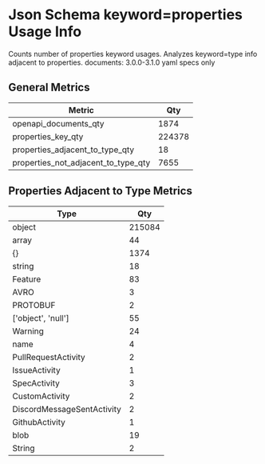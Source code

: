 # Json Schema keyword=properties Usage Info

Counts number of properties keyword usages. Analyzes keyword=type info adjacent to properties. documents: 3.0.0-3.1.0 yaml specs only

## General Metrics
| Metric                              | Qty    |
| ----------------------------------- | ------ |
| openapi_documents_qty               | 1874   |
| properties_key_qty                  | 224378 |
| properties_adjacent_to_type_qty     | 18     |
| properties_not_adjacent_to_type_qty | 7655   |
## Properties Adjacent to Type Metrics
| Type                       | Qty    |
| -------------------------- | ------ |
| object                     | 215084 |
| array                      | 44     |
| {}                         | 1374   |
| string                     | 18     |
| Feature                    | 83     |
| AVRO                       | 3      |
| PROTOBUF                   | 2      |
| ['object', 'null']         | 55     |
| Warning                    | 24     |
| name                       | 4      |
| PullRequestActivity        | 2      |
| IssueActivity              | 1      |
| SpecActivity               | 3      |
| CustomActivity             | 2      |
| DiscordMessageSentActivity | 2      |
| GithubActivity             | 1      |
| blob                       | 19     |
| String                     | 2      |
